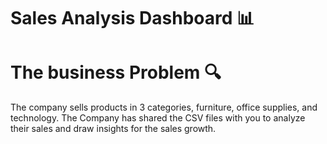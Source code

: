 # Sales Analysis Dashboard 📊

# The business Problem 🔍
The company sells products in 3 categories, furniture, office supplies, and technology. The Company has shared the CSV files with you to analyze their sales and draw insights for the sales growth.

# 
